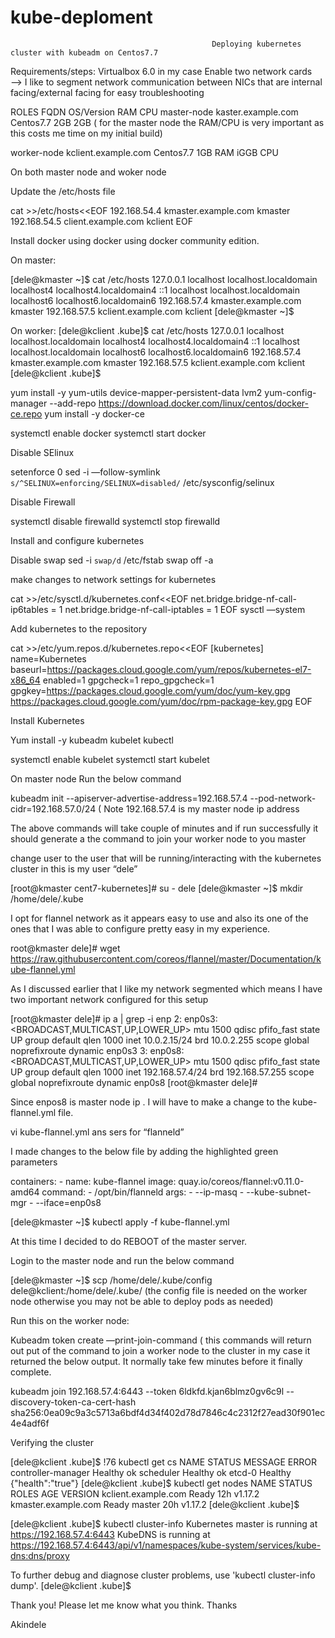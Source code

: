 # kube-deploment
                                                 Deploying kubernetes cluster with kubeadm on Centos7.7

Requirements/steps:
Virtualbox 6.0 in my case
Enable two network cards ——> I like to segment network communication between NICs that are internal facing/external facing for easy troubleshooting 

ROLES		  FQDN   OS/Version	RAM	CPU	
master-node kaster.example.com Centos7.7 	2GB  	2GB ( for the master node the RAM/CPU is very important as this costs me time on my initial build)

worker-node		kclient.example.com		Centos7.7  1GB RAM 	iGGB CPU

On both master node and woker node 

Update the /etc/hosts file


cat  >>/etc/hosts<<EOF
192.168.54.4		kmaster.example.com 	kmaster
192.168.54.5		client.example.com		 kclient
EOF

Install docker using docker using docker community edition.

On master:

[dele@kmaster ~]$ cat /etc/hosts
127.0.0.1   localhost localhost.localdomain localhost4 localhost4.localdomain4
::1         localhost localhost.localdomain localhost6 localhost6.localdomain6
192.168.57.4	kmaster.example.com	kmaster
192.168.57.5	kclient.example.com	kclient
[dele@kmaster ~]$


On worker:
[dele@kclient .kube]$ cat /etc/hosts
127.0.0.1   localhost localhost.localdomain localhost4 localhost4.localdomain4
::1         localhost localhost.localdomain localhost6 localhost6.localdomain6
192.168.57.4	kmaster.example.com	kmaster
192.168.57.5	kclient.example.com	kclient
[dele@kclient .kube]$


yum install -y yum-utils device-mapper-persistent-data lvm2
yum-config-manager --add-repo https://download.docker.com/linux/centos/docker-ce.repo
yum install -y docker-ce 

systemctl enable docker
systemctl start docker 

Disable SElinux

setenforce 0
sed -i —follow-symlink `s/^SELINUX=enforcing/SELINUX=disabled/` /etc/sysconfig/selinux

Disable Firewall

systemctl disable firewalld
systemctl stop firewalld

Install and configure kubernetes

Disable swap
sed -i `swap/d` /etc/fstab
swap off -a

make changes to network settings for kubernetes

cat >>/etc/sysctl.d/kubernetes.conf<<EOF
net.bridge.bridge-nf-call-ip6tables = 1
net.bridge.bridge-nf-call-iptables = 1
EOF
sysctl —system


Add kubernetes to the repository 

cat >>/etc/yum.repos.d/kubernetes.repo<<EOF
[kubernetes]
name=Kubernetes
baseurl=https://packages.cloud.google.com/yum/repos/kubernetes-el7-x86_64
enabled=1
gpgcheck=1
repo_gpgcheck=1
gpgkey=https://packages.cloud.google.com/yum/doc/yum-key.gpg
        https://packages.cloud.google.com/yum/doc/rpm-package-key.gpg
EOF

Install Kubernetes 

Yum install -y kubeadm kubelet kubectl

systemctl enable kubelet
systemctl start kubelet

On master node Run the below command

kubeadm init --apiserver-advertise-address=192.168.57.4 --pod-network-cidr=192.168.57.0/24 ( Note 192.168.57.4 is my master node ip address

The above commands will take couple of minutes and if run successfully it should generate a the command to join your worker node to you master 


change user to the user that will be running/interacting with the  kubernetes cluster in this is my user “dele”

[root@kmaster cent7-kubernetes]# su - dele
[dele@kmaster ~]$ mkdir /home/dele/.kube


I opt for flannel network as it appears easy to use and also its one of the ones that I was able to configure pretty easy in my experience.

root@kmaster dele]# wget https://raw.githubusercontent.com/coreos/flannel/master/Documentation/kube-flannel.yml

As I discussed earlier that I like my network segmented which means I have two important network configured for this setup 

[root@kmaster dele]# ip a | grep -i enp
2: enp0s3: <BROADCAST,MULTICAST,UP,LOWER_UP> mtu 1500 qdisc pfifo_fast state UP group default qlen 1000
    inet 10.0.2.15/24 brd 10.0.2.255 scope global noprefixroute dynamic enp0s3
3: enp0s8: <BROADCAST,MULTICAST,UP,LOWER_UP> mtu 1500 qdisc pfifo_fast state UP group default qlen 1000
    inet 192.168.57.4/24 brd 192.168.57.255 scope global noprefixroute dynamic enp0s8
[root@kmaster dele]#

Since enpos8 is master node ip . I will have to make a change to the kube-flannel.yml file.

vi kube-flannel.yml ans sers for “flanneld”

I made changes to the below file by adding the highlighted green parameters

containers:
      - name: kube-flannel
        image: quay.io/coreos/flannel:v0.11.0-amd64
        command:
        - /opt/bin/flanneld
        args:
        - --ip-masq
        - --kube-subnet-mgr
        - --iface=enp0s8



[dele@kmaster ~]$ kubectl apply -f kube-flannel.yml


At this time I decided to do  REBOOT of the master server.

Login to the master node and run the below command

[dele@kmaster ~]$ scp /home/dele/.kube/config dele@kclient:/home/dele/.kube/  (the config file is needed on the worker node otherwise you may not be able to deploy pods as needed)

Run this on the worker node:

Kubeadm token create —print-join-command ( this commands will return out put of the command to join a worker node to the cluster in my case it returned the below output. It normally take few minutes before it finally complete.

kubeadm join 192.168.57.4:6443 --token 6ldkfd.kjan6blmz0gv6c9l     --discovery-token-ca-cert-hash sha256:0ea09c9a3c5713a6bdf4d34f402d78d7846c4c2312f27ead30f901ec4e4adf6f


Verifying the cluster 

[dele@kclient .kube]$ !76
kubectl get cs
NAME                 STATUS    MESSAGE             ERROR
controller-manager   Healthy   ok
scheduler            Healthy   ok
etcd-0               Healthy   {"health":"true"}
[dele@kclient .kube]$ kubectl get nodes
NAME                  STATUS   ROLES    AGE   VERSION
kclient.example.com   Ready    <none>   12h   v1.17.2
kmaster.example.com   Ready    master   20h   v1.17.2
[dele@kclient .kube]$

[dele@kclient .kube]$ kubectl cluster-info
Kubernetes master is running at https://192.168.57.4:6443
KubeDNS is running at https://192.168.57.4:6443/api/v1/namespaces/kube-system/services/kube-dns:dns/proxy

To further debug and diagnose cluster problems, use 'kubectl cluster-info dump'.
[dele@kclient .kube]$
 

Thank you! Please let me know what you think. Thanks 

Akindele



